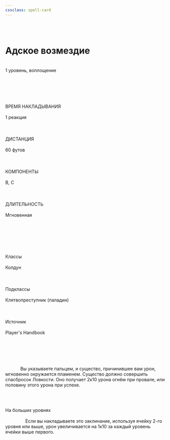 ```yaml
---
cssclass: spell-card
---
```

<div class="spell-container">
    <div class="spell-header">
        <h1 class="spell-name">Адское возмездие</h1>
        <div class="spell-level">1 уровень, воплощение</div>
    </div>

    <div class="spell-stats">
        <div class="stat-block">
            <div class="stat-label">ВРЕМЯ НАКЛАДЫВАНИЯ</div>
            <div class="stat-value">1 реакция</div>
        </div>
        <div class="stat-block">
            <div class="stat-label">ДИСТАНЦИЯ</div>
            <div class="stat-value">60 футов</div>
        </div>
        <div class="stat-block">
            <div class="stat-label">КОМПОНЕНТЫ</div>
            <div class="stat-value">В, С</div>
        </div>
        <div class="stat-block">
            <div class="stat-label">ДЛИТЕЛЬНОСТЬ</div>
            <div class="stat-value">Мгновенная</div>
        </div>
    </div>

    <div class="spell-meta">
        <div class="meta-block">
            <div class="meta-label">Классы</div>
            <div class="meta-value">Колдун</div>
        </div>
        <div class="meta-block">
            <div class="meta-label">Подклассы</div>
            <div class="meta-value">Клятвопреступник (паладин)</div>
        </div>
        <div class="meta-block">
            <div class="meta-label">Источник</div>
            <div class="meta-value">Player's Handbook</div>
        </div>
    </div>

    <div class="spell-content">
        <div class="description">
            Вы указываете пальцем, и существо, причинившее вам урон, мгновенно окружается пламенем. Существо должно совершить спасбросок Ловкости. Оно получает 2к10 урона огнём при провале, или половину этого урона при успехе.
        </div>
  
        <div class="higher-levels">
            <div class="higher-levels-title">На больших уровнях</div>
            <div class="higher-levels-text">
                Если вы накладываете это заклинание, используя ячейку 2-го уровня или выше, урон увеличивается на 1к10 за каждый уровень ячейки выше первого.
            </div>
        </div>
    </div>
</div>
